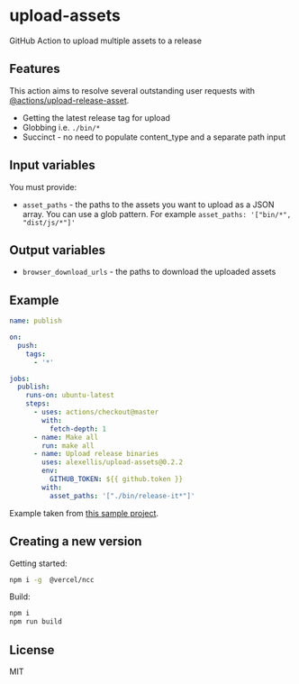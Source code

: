 # upload-assets

GitHub Action to upload multiple assets to a release

## Features

This action aims to resolve several outstanding user requests with [@actions/upload-release-asset](https://github.com/actions/upload-release-asset).

* Getting the latest release tag for upload
* Globbing i.e. `./bin/*`
* Succinct - no need to populate content_type and a separate path input

## Input variables

You must provide:

* `asset_paths` - the paths to the assets you want to upload as a JSON array. You can use a glob pattern. For example `asset_paths: '["bin/*", "dist/js/*"]'`

## Output variables

*  `browser_download_urls` - the paths to download the uploaded assets

## Example

```yaml
name: publish

on:
  push:
    tags:
      - '*'

jobs:
  publish:
    runs-on: ubuntu-latest
    steps:
      - uses: actions/checkout@master
        with:
          fetch-depth: 1
      - name: Make all
        run: make all
      - name: Upload release binaries
        uses: alexellis/upload-assets@0.2.2
        env:
          GITHUB_TOKEN: ${{ github.token }}
        with:
          asset_paths: '["./bin/release-it*"]'
```

Example taken from [this sample project](https://github.com/alexellis/release-it/blob/master/.github/workflows/publish.yaml).

## Creating a new version

Getting started:

```bash
npm i -g  @vercel/ncc
```

Build:

```bash
npm i
npm run build
```

## License

MIT

